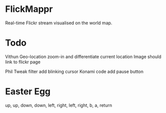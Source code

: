 FlickMappr
==========

Real-time Flickr stream visualised on the world map.

Todo
====
Vithun
Geo-location zoom-in and differentiate current location
Image should link to flickr page

Phil
Tweak filter
add blinking cursor
Konami code
add pause button

Easter Egg
==========
up, up, down, down, left, right, left, right, b, a, return
